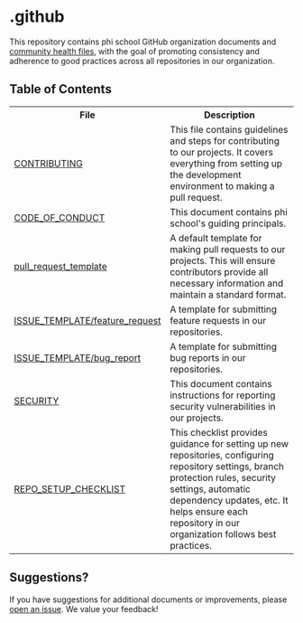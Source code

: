 # .github

This repository contains phi school GitHub organization documents and [community health files](https://docs.github.com/en/communities/setting-up-your-project-for-healthy-contributions/creating-a-default-community-health-file), with the goal of promoting consistency and adherence to good practices across all repositories in our organization.

## Table of Contents

<table>
  <tr>
    <th>File</th>
    <th>Description</th>
  </tr>

  <tr>
    <td><a href="./CONTRIBUTING.md">CONTRIBUTING</a></td>
    <td>
      This file contains guidelines and steps for contributing to our projects.
      It covers everything from setting up the development environment to making
      a pull request.
    </td>
  </tr>

  <tr>
    <td><a href="./CODE_OF_CONDUCT.md">CODE_OF_CONDUCT</a></td>
    <td>
      This document contains phi school's guiding principals.
    </td>
  </tr>

  <tr>
    <td><a href="./.github/pull_request_template.md">pull_request_template</a></td>
    <td>
      A default template for making pull requests to our projects. This will
      ensure contributors provide all necessary information and maintain a standard format.
    </td>
  </tr>

  <tr>
    <td><a href="./.github/ISSUE_TEMPLATE/feature_request.md">ISSUE_TEMPLATE/feature_request</a></td>
    <td>
      A template for submitting feature requests in our repositories.
    </td>
  </tr>

  <tr>
    <td><a href="./.github/ISSUE_TEMPLATE/bug_report.md">ISSUE_TEMPLATE/bug_report</a></td>
    <td>
      A template for submitting bug reports in our repositories.
    </td>
  </tr>

  <tr>
    <td><a href="./SECURITY.md">SECURITY</a></td>
    <td>
      This document contains instructions for reporting security vulnerabilities in our projects.
    </td>
  </tr>

  <tr>
    <td><a href="./REPO_SETUP_CHECKLIST.md">REPO_SETUP_CHECKLIST</a></td>
    <td>
      This checklist provides guidance for setting up new repositories,
      configuring repository settings, branch protection rules, security
      settings, automatic dependency updates, etc. It helps ensure each
      repository in our organization follows best practices.
    </td>
  </tr>

</table>

## Suggestions?

If you have suggestions for additional documents or improvements, please [open an issue](https://github.com/phi-school/.github/issues). We value your feedback!
